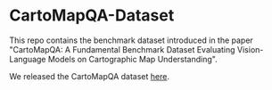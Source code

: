 # CartoMapQA-Dataset
This repo contains the benchmark dataset introduced in the paper "CartoMapQA: A Fundamental Benchmark Dataset Evaluating Vision-Language Models on Cartographic Map Understanding".

We released the CartoMapQA dataset [here](https://github.com/ungquanghuy-kddi/CartoMapQA-Dataset/releases/tag/v1.0.0).
